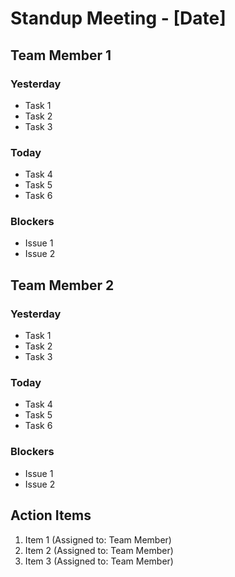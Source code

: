 # Standup Meeting - [Date]

## Team Member 1

### Yesterday
- Task 1
- Task 2
- Task 3

### Today
- Task 4
- Task 5
- Task 6

### Blockers
- Issue 1
- Issue 2

## Team Member 2

### Yesterday
- Task 1
- Task 2
- Task 3

### Today
- Task 4
- Task 5
- Task 6

### Blockers
- Issue 1
- Issue 2

<!-- Repeat for each team member -->

## Action Items

1. Item 1 (Assigned to: Team Member)
2. Item 2 (Assigned to: Team Member)
3. Item 3 (Assigned to: Team Member)

<!-- Add or remove action items as needed -->
